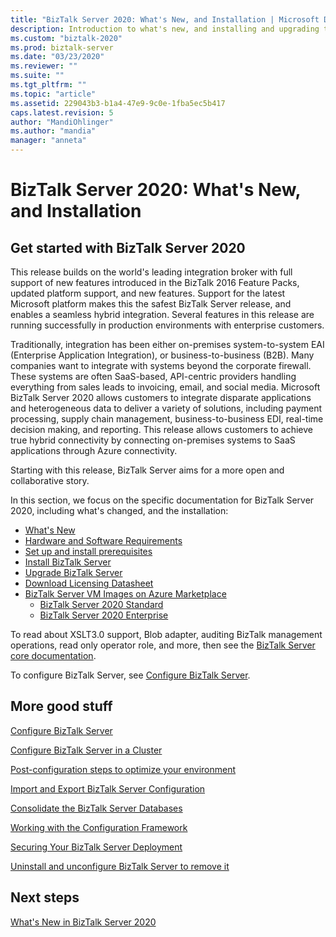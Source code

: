 ```yaml
---
title: "BizTalk Server 2020: What's New, and Installation | Microsoft Docs"
description: Introduction to what's new, and installing and upgrading to BizTalk Server 2020
ms.custom: "biztalk-2020"
ms.prod: biztalk-server
ms.date: "03/23/2020"
ms.reviewer: ""
ms.suite: ""
ms.tgt_pltfrm: ""
ms.topic: "article"
ms.assetid: 229043b3-b1a4-47e9-9c0e-1fba5ec5b417
caps.latest.revision: 5
author: "MandiOhlinger"
ms.author: "mandia"
manager: "anneta"
---
```


# BizTalk Server 2020: What's New, and Installation

## Get started with BizTalk Server 2020

This release builds on the world's leading integration broker with full support of new features introduced in the BizTalk 2016 Feature Packs, updated platform support, and new features. Support for the latest Microsoft platform makes this the safest BizTalk Server release, and enables a seamless hybrid integration. Several features in this release are running successfully in production environments with enterprise customers.

Traditionally, integration has been either on-premises system-to-system EAI (Enterprise Application Integration), or business-to-business (B2B). Many companies want to integrate with systems beyond the corporate firewall. These systems are often SaaS-based, API-centric providers handling everything from sales leads to invoicing, email, and social media. Microsoft BizTalk Server 2020 allows customers to integrate disparate applications and heterogeneous data to deliver a variety of solutions, including payment processing, supply chain management, business-to-business EDI, real-time decision making, and reporting. This release allows customers to achieve true hybrid connectivity by connecting on-premises systems to SaaS applications through Azure connectivity.

Starting with this release, BizTalk Server aims for a more open and collaborative story.

In this section, we focus on the specific documentation for BizTalk Server 2020, including what's changed, and the installation:

* [What's New](../install-and-config-guides/whats-new-in-biztalk-server-2020.md)  
* [Hardware and Software Requirements](../install-and-config-guides/hardware-and-software-requirements-for-biztalk-server-2020.md)  
* [Set up and install prerequisites](../install-and-config-guides/set-up-and-install-prerequisites-for-biztalk-server-2020.md)  
* [Install BizTalk Server](../install-and-config-guides/install-biztalk-server-2020.md)
* [Upgrade BizTalk Server](../install-and-config-guides/upgrade-to-biztalk-server-2020.md)
* [Download Licensing Datasheet](https://download.microsoft.com/download/0/1/9/0194b3c5-72cc-4dcb-91a8-1908642c8fde/BizTalk_Server_2020_Licensing_Datasheet_EN_US.pdf)
* [BizTalk Server VM Images on Azure Marketplace](https://azuremarketplace.microsoft.com/marketplace/apps/microsoftbiztalkserver.biztalk-server)
    - [BizTalk Server 2020 Standard](https://portal.azure.com/#create/Microsoft.BizTalkServer2020Standard)
    - [BizTalk Server 2020 Enterprise](https://portal.azure.com/#create/Microsoft.BizTalkServer2020Enterprise)
  
To read about XSLT3.0 support, Blob adapter, auditing BizTalk management operations, read only operator role, and more, then see the [BizTalk Server core documentation](../core/biztalk-server-core-documentation.md).

To configure BizTalk Server, see [Configure BizTalk Server](../install-and-config-guides/configure-biztalk-server.md).

## More good stuff

[Configure BizTalk Server](../install-and-config-guides/configure-biztalk-server.md)

[Configure BizTalk Server in a Cluster](../install-and-config-guides/configure-biztalk-server-in-a-cluster.md)

[Post-configuration steps to optimize your environment](../install-and-config-guides/post-configuration-steps-to-optimize-your-environment.md)

[Import and Export BizTalk Server Configuration](../install-and-config-guides/import-and-export-biztalk-server-configuration.md)

[Consolidate the BizTalk Server Databases](../install-and-config-guides/consolidate-the-biztalk-server-databases2.md)

[Working with the Configuration Framework](../install-and-config-guides/working-with-the-configuration-framework.md)

[Securing Your BizTalk Server Deployment](../install-and-config-guides/securing-your-biztalk-server-deployment.md)

[Uninstall and unconfigure BizTalk Server to remove it](../install-and-config-guides/uninstall-and-unconfigure-biztalk-server-to-remove-it.md)

## Next steps

[What's New in BizTalk Server 2020](whats-new-in-biztalk-server-2020.md)
